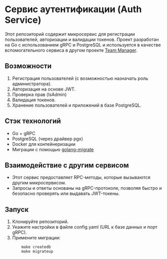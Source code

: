 # Сервис аутентификации (Auth Service)

Этот репозиторий содержит микросервис для регистрации пользователей, авторизации и валидации токенов. Проект разработан на Go с использованием gRPC и PostgreSQL и используется в качестве вспомогательного сервиса в другом проекте [Team Manager](https://github.com/hard-gainer/team-manager).

## Возможности
1. Регистрация пользователей (с возможностью назначать роль администратора).  
2. Авторизация на основе JWT.  
3. Проверка прав (IsAdmin)
4. Валидация токенов.  
5. Хранение пользователей и приложений в базе PostgreSQL.

## Стэк технологий
- Go + gRPC  
- PostgreSQL (через драйвер pgx)  
- Docker для контейнеризации  
- Миграции с помощью [golang-migrate](https://github.com/golang-migrate/migrate)

## Взаимодействие с другим сервисом
- Этот сервис предоставляет RPC-методы, которые вызываются другим микросервисом.  
- Запросы и ответы основаны на gRPC-протоколе, позволяя быстро и безопасно проверять или выдавать JWT-токены.

## Запуск
1. Клонируйте репозиторий.  
2. Укажите настройки в файле config.yaml (URL к базе данных и порт gRPC).  
3. Примените миграции:
    ```
        make createdb
        make migrateup
    ```